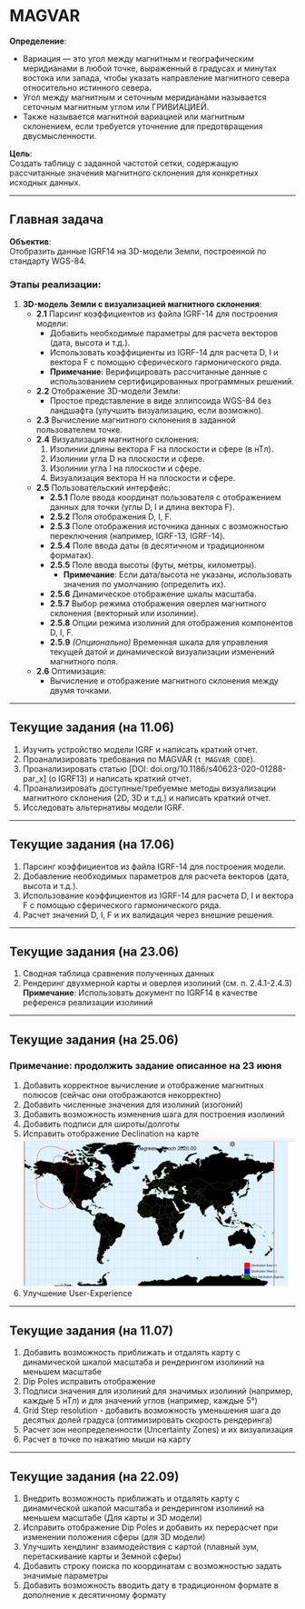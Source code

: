 
# MAGVAR

**Определение**:  
- Вариация — это угол между магнитным и географическим меридианами в любой точке, выраженный в градусах и минутах востока или запада, чтобы указать направление магнитного севера относительно истинного севера.  
- Угол между магнитным и сеточным меридианами называется сеточным магнитным углом или ГРИВИАЦИЕЙ.  
- Также называется магнитной вариацией или магнитным склонением, если требуется уточнение для предотвращения двусмысленности.

**Цель**:  
Создать таблицу с заданной частотой сетки, содержащую рассчитанные значения магнитного склонения для конкретных исходных данных.

---

## Главная задача

**Объектив**:  
Отобразить данные IGRF14 на 3D-модели Земли, построенной по стандарту WGS-84.

### Этапы реализации:
1. **3D-модель Земли с визуализацией магнитного склонения**:
   - **2.1** Парсинг коэффициентов из файла IGRF-14 для построения модели:
     - Добавить необходимые параметры для расчета векторов (дата, высота и т.д.).
     - Использовать коэффициенты из IGRF-14 для расчета D, I и вектора F с помощью сферического гармонического ряда.
     - **Примечание**: Верифицировать рассчитанные данные с использованием сертифицированных программных решений.
   - **2.2** Отображение 3D-модели Земли:
     - Простое представление в виде эллипсоида WGS-84 без ландшафта (улучшить визуализацию, если возможно).
   - **2.3** Вычисление магнитного склонения в заданной пользователем точке.
   - **2.4** Визуализация магнитного склонения:
     1. Изолинии длины вектора F на плоскости и сфере (в нТл).
     2. Изолинии угла D на плоскости и сфере.
     3. Изолинии угла I на плоскости и сфере.
     4. Визуализация вектора H на плоскости и сфере.
   - **2.5** Пользовательский интерфейс:
     - **2.5.1** Поле ввода координат пользователя с отображением данных для точки (углы D, I и длина вектора F).
     - **2.5.2** Поля отображения D, I, F.
     - **2.5.3** Поле отображения источника данных с возможностью переключения (например, IGRF-13, IGRF-14).
     - **2.5.4** Поле ввода даты (в десятичном и традиционном форматах).
     - **2.5.5** Поле ввода высоты (футы, метры, километры).
       - **Примечание**: Если дата/высота не указаны, использовать значения по умолчанию (определить их).
     - **2.5.6** Динамическое отображение шкалы масштаба.
     - **2.5.7** Выбор режима отображения оверлея магнитного склонения (векторный или изолинии).
     - **2.5.8** Опции режима изолиний для отображения компонентов D, I, F.
     - **2.5.9** *(Опционально)* Временная шкала для управления текущей датой и динамической визуализации изменений магнитного поля.
   - **2.6** Оптимизация:
     - Вычисление и отображение магнитного склонения между двумя точками.

---

## Текущие задания (на 11.06)

1. Изучить устройство модели IGRF и написать краткий отчет.
2. Проанализировать требования по MAGVAR (`t_MAGVAR_CODE`).
3. Проанализировать статью [DOI: doi.org/10.1186/s40623-020-01288-par_x] (о IGRF13) и написать краткий отчет.
4. Проанализировать доступные/требуемые методы визуализации магнитного склонения (2D, 3D и т.д.) и написать краткий отчет.
5. Исследовать альтернативы модели IGRF.

---

## Текущие задания (на 17.06)

1. Парсинг коэффициентов из файла IGRF-14 для построения модели.
2. Добавление необходимых параметров для расчета векторов (дата, высота и т.д.).
3. Использование коэффициентов из IGRF-14 для расчета D, I и вектора F с помощью сферического гармонического ряда.
4. Расчет значений D, I, F и их валидация через внешние решения.
---
## Текущие задания (на 23.06)

1. Сводная таблица сравнения полученных данных
2. Рендеринг двухмерной карты и оверлея изолиний (см. п. 2.4.1-2.4.3)
    **Примечание**: Использовать документ по IGRF14 в качестве референса реализации изолиний
---
## Текущие задания (на 25.06)
### Примечание: продолжить задание описанное на 23 июня
1. Добавить корректное вычисление и отображение магнитных полюсов (сейчас они отображаются некорректно)
2. Добавить численные значения для изолиний (изогоний)
3. Добавить возможность изменения шага для построения изолиний
4. Добавить подписи для широты/долготы
5. Исправить отображение Declination на карте ![img.png](public/img.png)
6. Улучшение User-Experience
---
## Текущие задания (на 11.07)
1. Добавить возможность приближать и отдалять карту с динамической шкалой масштаба и рендерингом изолиний на меньшем масштабе
2. Dip Poles исправить отображение
2. Подписи значения для изолиний для значимых изолиний (например, каждые 5 нТл) и для значений углов (например, каждые 5°)
3. Grid Step resolution - добавить возможность уменьшения шага до десятых долей градуса (оптимизировать скорость рендеринга)
4. Расчет зон неопределенности (Uncertainty Zones) и их визуализация
5. Расчет в точке по нажатию мыши на карту
---
## Текущие задания (на 22.09)
1. Внедрить возможность приближать и отдалять карту с динамической шкалой масштаба и рендерингом изолиний на меньшем масштабе (Для карты и 3D модели)
2. Исправить отображение Dip Poles и добавить их перерасчет при изменении положения сферы (для 3D модели)
3. Улучшить хендлинг взаимодействия с картой (плавный зум, перетаскивание карты и Земной сферы)
4. Добавить строку поиска по координатам с возможностью задать значимые параметры
5. Добавить возможность вводить дату в традиционном формате в дополнение к десятичному формату

